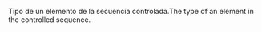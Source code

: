 <span data-ttu-id="c88eb-101">Tipo de un elemento de la secuencia controlada.</span><span class="sxs-lookup"><span data-stu-id="c88eb-101">The type of an element in the controlled sequence.</span></span>